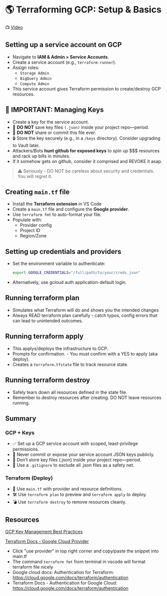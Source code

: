 # 🌎 Terraforming GCP: Setup & Basics

📺 [Video](https://www.youtube.com/watch?v=Y2ux7gq3Z0o&list=PL3MmuxUbc_hJed7dXYoJw8DoCuVHhGEQb&index=12)

## Setting up a service account on GCP
- Navigate to **IAM & Admin > Service Accounts**.
- Create a service account (e.g., `terraform-runner`).
- Assign roles:
  - `Storage Admin`
  - `BigQuery Admin`
  - `Compute Admin` 
- This service account gives Terraform permission to create/destroy GCP resources.

## 🔐 IMPORTANT: Managing Keys
- Create a key for the service account.
- 🚫 **DO NOT** save key files `(.json)` inside your project repo—period.
- 🚫 **DO NOT** share or commit this file ever. 
- 🔒 Store the key securely (e.g., in a `/keys` directory). Consider upgrading to Vault later.
- Attackers/Bots **hunt github for exposed keys** to spin up $$$ resources and rack up bills in minutes.
- If it somehow gets on github, consider it comprised and REVOKE it asap.  

> ⚠️ Seriously - DO NOT be careless about security and credentials. You will regret it. 


## Creating `main.tf` file
- Install the **Terraform extension** in VS Code 
- Create a `main.tf` file and configure the **Google provider**.
- Use `terraform fmt` to auto-format your file.
- Populate with:
  - Provider config
  - Project ID
  - Region/Zone

## Setting up credentials and providers
- Set the environment variable to authenticate:
  ```bash
  export GOOGLE_CREDENTIALS="/full/path/to/your/creds.json"
- Alternatively, use gcloud auth application-default login.

## Running terraform plan
- Simulates what Terraform will do and shows you the intended changes
- Always READ terraform plan carefully - catch typos, config errors that can lead to unintended outcomes. 

## Running terraform apply
- This applys/deploys the infrastructure to GCP.
- Prompts for confirmation. - You must confirm with a YES to apply (aka deploy). 
- Creates a `terraform.tfstate` file to track resource state.

## Running terraform destroy
- Safely tears down all resources defined in the state file.
- Remember to destroy resources after creating. DO NOT leave resources running. 

## Summary

### GCP + Keys 
- ✅ Set up a GCP service account with scoped, least-privilege permissions.
- 🔐 Never commit or expose your service account JSON keys publicly.
- 🚫 Don’t store key files (.json) inside your project repo—period.
- 🧼 Use a `.gitignore` to exclude all .json files as a safety net.

### Terraform (Deploy)
- 📁 Use `main.tf` with provider and resource definitions.
- 🛠 Use `terraform plan` to preview and `terraform apply` to deploy.
- 💣 Use `terraform destroy` to remove resources cleanly.

## Resources
 [GCP Key Management Best Practices](https://cloud.google.com/iam/docs/best-practices-for-managing-service-account-keys?_gl=1*1tggf9c*_ga*MTAyNTE0NzcwNS4xNzU0NTk3MzA5*_ga_WH2QY8WWF5*czE3NTQ2ODMzMDIkbzQkZzEkdDE3NTQ2ODM0OTQkajM2JGwwJGgw)

 [Terraform Docs - Google Cloud Provider ](https://registry.terraform.io/providers/hashicorp/google/latest/docs)

- Click "use provider" in top right corner and copy/paste the snippet into main.tf 
- The command `terraform fmt` from terminal in vscode will format terraform file nicely 
- Google cloud docs: Authentication for Terraform: https://cloud.google.com/docs/terraform/authentication
- Terraform Docs - Authentication for Google Cloud: https://cloud.google.com/docs/terraform/authentication


